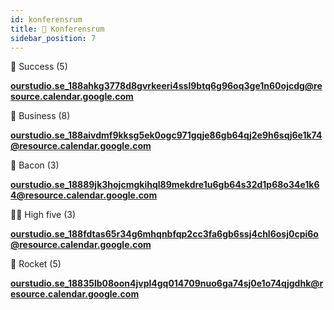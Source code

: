 ```yaml
---
id: konferensrum
title: 🤝 Konferensrum
sidebar_position: 7
---
```


💪 Success (5)

__[ourstudio.se_188ahkg3778d8gvrkeeri4ssl9btq6g96oq3ge1n60ojcdg@resource.calendar.google.com](mailto:ourstudio.se_188ahkg3778d8gvrkeeri4ssl9btq6g96oq3ge1n60ojcdg@resource.calendar.google.com)__

💼 Business (8)

__[ourstudio.se_188aivdmf9kksg5ek0ogc971gqje86gb64qj2e9h6sqj6e1k74@resource.calendar.google.com](mailto:ourstudio.se_188aivdmf9kksg5ek0ogc971gqje86gb64qj2e9h6sqj6e1k74@resource.calendar.google.com)__

🥓 Bacon (3)

__[ourstudio.se_18889jk3hojcmgkihql89mekdre1u6gb64s32d1p68o34e1k64@resource.calendar.google.com](mailto:ourstudio.se_18889jk3hojcmgkihql89mekdre1u6gb64s32d1p68o34e1k64@resource.calendar.google.com)__

🙏🏻 High five (3)

__[ourstudio.se_188fdtas65r34g6mhqnbfqp2cc3fa6gb6ssj4chl6osj0cpi6o@resource.calendar.google.com](mailto:ourstudio.se_188fdtas65r34g6mhqnbfqp2cc3fa6gb6ssj4chl6osj0cpi6o@resource.calendar.google.com)__

🚀 Rocket (5)

__[ourstudio.se_18835lb08oon4jvpl4gq014709nuo6ga74sj0e1o74qjgdhk@resource.calendar.google.com](mailto:ourstudio.se_18835lb08oon4jvpl4gq014709nuo6ga74sj0e1o74qjgdhk@resource.calendar.google.com)__


